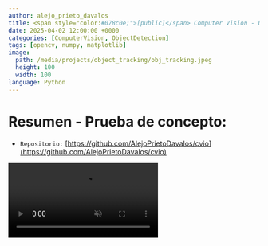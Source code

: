 ```yaml
---
author: alejo_prieto_davalos
title: <span style="color:#078c0e;">[public]</span> Computer Vision - Detección + Tracking + Referenciar en el plano del piso.
date: 2025-04-02 12:00:00 +0000
categories: [ComputerVision, ObjectDetection]
tags: [opencv, numpy, matplotlib]
image:
  path: /media/projects/object_tracking/obj_tracking.jpeg
  height: 100
  width: 100
language: Python
---
```


# Resumen - Prueba de concepto:
- `Repositorio:` [https://github.com/AlejoPrietoDavalos/cvio](https://github.com/AlejoPrietoDavalos/cvio)


<video autoplay loop muted>
  <source src="https://res.cloudinary.com/dlwmswupb/video/upload/v1745790685/video_example_animation_evainm.mp4" type="video/mp4">
</video>



